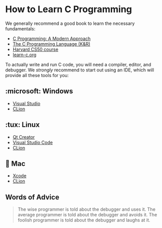 # How to Learn C Programming

We generally recommend a good book to learn the necessary fundamentals:
- [C Programming: A Modern Approach](http://knking.com/books/c2/)
- [The C Programming Language (K&R)](https://www.pearson.com/en-us/subject-catalog/p/c-programming-language/P200000000368/9780131103627)
- [Harvard CS50 course](http://cs50.edx.org/)
- [learn-c.org](https://www.learn-c.org/)

To actually write and run C code, you will need a compiler, editor, and debugger.
We *strongly* recommend to start out using an IDE, which will provide all these tools for you:

<!-- inline -->
## :microsoft: Windows
- [Visual Studio](https://discord.com/channels/331718482485837825/1165492293810257920/1165493161242673172)
- [CLion](https://www.jetbrains.com/clion/)

<!-- inline -->
## :tux: Linux
- [Qt Creator](https://www.qt.io/product/development-tools)
- [Visual Studio Code](https://code.visualstudio.com/docs/cpp/config-linux)
- [CLion](https://www.jetbrains.com/clion/)

<!-- inline -->
## :apple: Mac
- [Xcode](https://developer.apple.com/xcode/)
- [CLion](https://www.jetbrains.com/clion/)

## Words of Advice
> The wise programmer is told about the debugger and uses it.
> The average programmer is told about the debugger and avoids it.
> The foolish programmer is told about the debugger and laughs at it.
